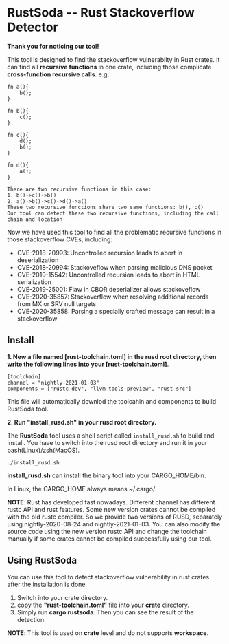 # RustSoda -- Rust Stackoverflow Detector 

**Thank you for noticing our tool!**

This tool is designed to find the stackoverflow vulnerabilty in Rust crates.
It can find all **recursive functions** in one crate, including those complicate **cross-function recursive calls**. e.g.

```
fn a(){
    b();
}

fn b(){
    c();
}

fn c(){
    d();
    b();
}

fn d(){
    a();
}

There are two recursive functions in this case:
1. b()->c()->b()
2. a()->b()->c()->d()->a()
These two recursive functions share two same functions: b(), c() 
Our tool can detect these two recursive functions, including the call chain and location
```

Now we have used this tool to find all the problematic recursive functions in those stackoverflow CVEs, including:

* CVE-2018-20993:  Uncontrolled recursion leads to abort in deserialization
* CVE-2018-20994:  Stackoveflow when parsing malicious DNS packet
* CVE-2019-15542:  Uncontrolled recursion leads to abort in HTML serialization
* CVE-2019-25001:  Flaw in CBOR deserializer allows stackoveflow
* CVE-2020-35857:  Stackoverflow when resolving additional records from MX or SRV null targets
* CVE-2020-35858:  Parsing a specially crafted message can result in a stackoverflow

## Install

**1. New a file named [rust-toolchain.toml] in the rusd root directory, then write the following lines into your [rust-toolchain.toml]**.

```
[toolchain]
channel = "nightly-2021-01-03"
components = ["rustc-dev", "llvm-tools-preview", "rust-src"]
```

This file will automatically downlod the toolcahin and components to build RustSoda tool.

**2. Run "install_rusd.sh" in your rusd root directory.**

The **RustSoda** tool uses a shell script called `install_rusd.sh` to build and install.
You have to switch into the rusd root directory and run it in your bash(Linux)/zsh(MacOS). 

```
./install_rusd.sh
```

**install_rusd.sh** can install the binary tool into your CARGO_HOME/bin. 

In Linux, the CARGO_HOME always means ~/.cargo/.

**NOTE**: Rust has developed fast nowadays. Different channel has different rustc API and rust features. Some new version crates cannot be compiled with the old rustc compiler. So we provide two versions of RUSD, separately using nightly-2020-08-24 and nightly-2021-01-03. You can also modify the source code using the new version rustc API and change the toolchain manually if some crates cannot be compiled successfully using our tool.


## Using RustSoda

You can use this tool to detect stackoverflow vulnerability in rust crates after the installation is done. 

1. Switch into your crate directory.
2. copy the **"rust-toolchain.toml"** file into your **crate** directory.
3. Simply run **cargo rustsoda**. Then you can see the result of the detection.

**NOTE**: This tool is used on **crate** level and do not supports **workspace**.

